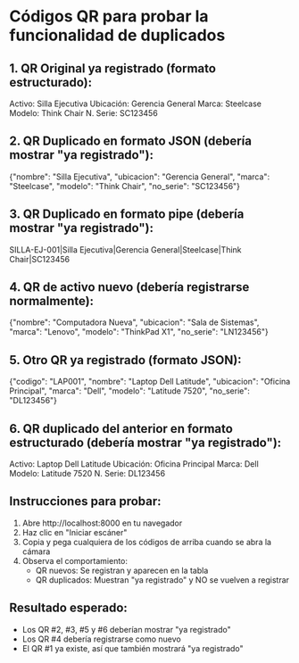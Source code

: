 # Códigos QR para probar la funcionalidad de duplicados

## 1. QR Original ya registrado (formato estructurado):
Activo: Silla Ejecutiva Ubicación: Gerencia General Marca: Steelcase Modelo: Think Chair N. Serie: SC123456

## 2. QR Duplicado en formato JSON (debería mostrar "ya registrado"):
{"nombre": "Silla Ejecutiva", "ubicacion": "Gerencia General", "marca": "Steelcase", "modelo": "Think Chair", "no_serie": "SC123456"}

## 3. QR Duplicado en formato pipe (debería mostrar "ya registrado"):
SILLA-EJ-001|Silla Ejecutiva|Gerencia General|Steelcase|Think Chair|SC123456

## 4. QR de activo nuevo (debería registrarse normalmente):
{"nombre": "Computadora Nueva", "ubicacion": "Sala de Sistemas", "marca": "Lenovo", "modelo": "ThinkPad X1", "no_serie": "LN123456"}

## 5. Otro QR ya registrado (formato JSON):
{"codigo": "LAP001", "nombre": "Laptop Dell Latitude", "ubicacion": "Oficina Principal", "marca": "Dell", "modelo": "Latitude 7520", "no_serie": "DL123456"}

## 6. QR duplicado del anterior en formato estructurado (debería mostrar "ya registrado"):
Activo: Laptop Dell Latitude Ubicación: Oficina Principal Marca: Dell Modelo: Latitude 7520 N. Serie: DL123456

## Instrucciones para probar:
1. Abre http://localhost:8000 en tu navegador
2. Haz clic en "Iniciar escáner"
3. Copia y pega cualquiera de los códigos de arriba cuando se abra la cámara
4. Observa el comportamiento:
   - QR nuevos: Se registran y aparecen en la tabla
   - QR duplicados: Muestran "ya registrado" y NO se vuelven a registrar

## Resultado esperado:
- Los QR #2, #3, #5 y #6 deberían mostrar "ya registrado"
- Los QR #4 debería registrarse como nuevo
- El QR #1 ya existe, así que también mostrará "ya registrado"
